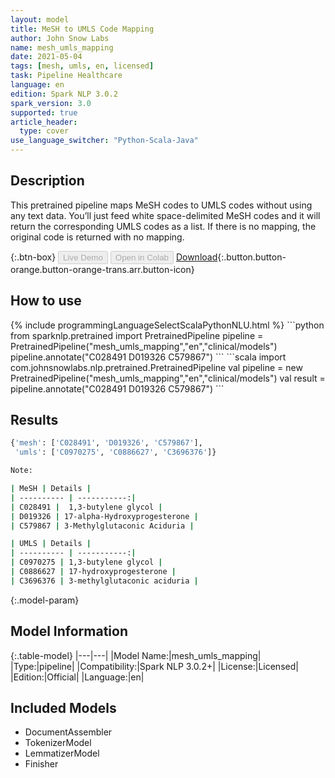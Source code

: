 ```yaml
---
layout: model
title: MeSH to UMLS Code Mapping
author: John Snow Labs
name: mesh_umls_mapping
date: 2021-05-04
tags: [mesh, umls, en, licensed]
task: Pipeline Healthcare
language: en
edition: Spark NLP 3.0.2
spark_version: 3.0
supported: true
article_header:
  type: cover
use_language_switcher: "Python-Scala-Java"
---
```


## Description

This pretrained pipeline maps MeSH codes to UMLS codes without using any text data. You’ll just feed white space-delimited MeSH codes and it will return the corresponding UMLS codes as a list. If there is no mapping, the original code is returned with no mapping.

{:.btn-box}
<button class="button button-orange" disabled>Live Demo</button>
<button class="button button-orange" disabled>Open in Colab</button>
[Download](https://s3.amazonaws.com/auxdata.johnsnowlabs.com/clinical/models/mesh_umls_mapping_en_3.0.2_3.0_1620134296251.zip){:.button.button-orange.button-orange-trans.arr.button-icon}

## How to use



<div class="tabs-box" markdown="1">
{% include programmingLanguageSelectScalaPythonNLU.html %}
```python
from sparknlp.pretrained import PretrainedPipeline 
pipeline = PretrainedPipeline("mesh_umls_mapping","en","clinical/models")
pipeline.annotate("C028491 D019326 C579867")
```
```scala
import com.johnsnowlabs.nlp.pretrained.PretrainedPipeline
val pipeline = new PretrainedPipeline("mesh_umls_mapping","en","clinical/models")
val result = pipeline.annotate("C028491 D019326 C579867")
```
</div>

## Results

```bash
{'mesh': ['C028491', 'D019326', 'C579867'],
 'umls': ['C0970275', 'C0886627', 'C3696376']}

Note:

| MeSH | Details | 
| ---------- | -----------:|
| C028491 |  1,3-butylene glycol |
| D019326 | 17-alpha-Hydroxyprogesterone |
| C579867 | 3-Methylglutaconic Aciduria |

| UMLS | Details |
| ---------- | -----------:|
| C0970275 | 1,3-butylene glycol |
| C0886627 | 17-hydroxyprogesterone |
| C3696376 | 3-methylglutaconic aciduria |
```

{:.model-param}
## Model Information

{:.table-model}
|---|---|
|Model Name:|mesh_umls_mapping|
|Type:|pipeline|
|Compatibility:|Spark NLP 3.0.2+|
|License:|Licensed|
|Edition:|Official|
|Language:|en|

## Included Models

- DocumentAssembler
- TokenizerModel
- LemmatizerModel
- Finisher